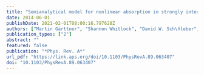 ```yaml
---
title: "Semianalytical model for nonlinear absorption in strongly interacting Rydberg gases"
date: 2014-06-01
publishDate: 2021-02-01T08:00:16.797628Z
authors: ["Martin Gärttner", "Shannon Whitlock", "David W. Sch\n̈leber", "J\"g̈ Evers"]
publication_types: ["2"]
abstract: ""
featured: false
publication: "*Phys. Rev. A*"
url_pdf: "https://link.aps.org/doi/10.1103/PhysRevA.89.063407"
doi: "10.1103/PhysRevA.89.063407"
---
```


